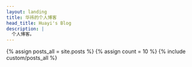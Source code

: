 ```yaml
---
layout: landing
title: 华祎的个人博客
head_title: Huayi's Blog
description: |
  个人博客。
---
```


<div>
{% assign posts_all = site.posts %}
{% assign count = 10 %}
{% include custom/posts_all %}
</div>
